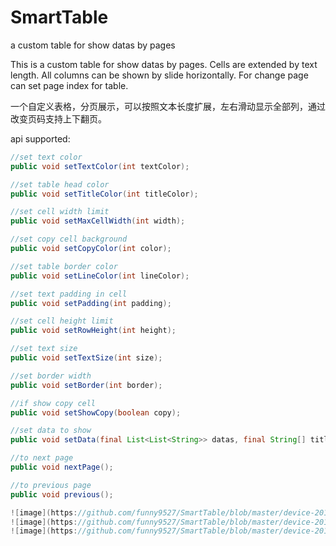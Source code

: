 # SmartTable
a custom table for show datas by pages

This is a custom table for show datas by pages. Cells are extended by text length. All columns can be shown by slide horizontally.
For change page can set page index for table.

一个自定义表格，分页展示，可以按照文本长度扩展，左右滑动显示全部列，通过改变页码支持上下翻页。

api supported:

```java
//set text color
public void setTextColor(int textColor);

//set table head color
public void setTitleColor(int titleColor);

//set cell width limit
public void setMaxCellWidth(int width);

//set copy cell background
public void setCopyColor(int color);

//set table border color
public void setLineColor(int lineColor);

//set text padding in cell
public void setPadding(int padding);

//set cell height limit
public void setRowHeight(int height);

//set text size
public void setTextSize(int size);

//set border width
public void setBorder(int border);

//if show copy cell
public void setShowCopy(boolean copy);

//set data to show
public void setData(final List<List<String>> datas, final String[] titles);

//to next page
public void nextPage();

//to previous page
public void previous();

![image](https://github.com/funny9527/SmartTable/blob/master/device-2018-07-14-104216.png)
![image](https://github.com/funny9527/SmartTable/blob/master/device-2018-07-14-104249.png)
![image](https://github.com/funny9527/SmartTable/blob/master/device-2018-07-14-104306.png)
